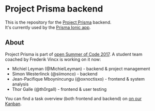# Project Prisma backend

This is the repository for the [Project Prisma](http://www.frederikvincx.com/project-prisma-helping-people-with-dementia) backend.  
It's currently used by the [Prisma Ionic app](https://github.com/oSoc17/prisma-frontend).

## About

Project Prisma is part of [open Summer of Code 2017](http://2017.summerofcode.be/). A student team coached by Frederik Vincx is working on it now:

* Michiel Leyman (@MichielLeyman) - backend & project management
* Simon Westerlinck (@siimonco) - backend
* Jean-Pacifique Mboynincungu (@oxnoctisxo) - frontend & system analysis
* Thor Galle (@th0rgall) - frontend & user testing

You can find a task overview (both frontend and backend) on [on our Kanban](https://waffle.io/oSoc17/prisma-backend).
